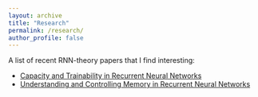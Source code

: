 ```yaml
---
layout: archive
title: "Research"
permalink: /research/
author_profile: false
---
```


A list of recent RNN-theory papers that I find interesting:
- [Capacity and Trainability in Recurrent Neural Networks](https://arxiv.org/pdf/1611.09913.pdf)
- [Understanding and Controlling Memory in Recurrent Neural Networks](https://arxiv.org/pdf/1902.07275.pdf)
